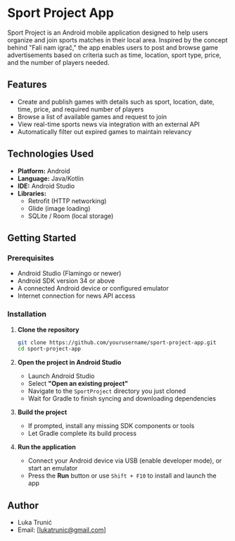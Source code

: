 # Sport Project App

Sport Project is an Android mobile application designed to help users organize and join sports matches in their local area. Inspired by the concept behind "Fali nam igrač," the app enables users to post and browse game advertisements based on criteria such as time, location, sport type, price, and the number of players needed.

## Features

- Create and publish games with details such as sport, location, date, time, price, and required number of players
- Browse a list of available games and request to join
- View real-time sports news via integration with an external API
- Automatically filter out expired games to maintain relevancy

## Technologies Used

- **Platform:** Android
- **Language:** Java/Kotlin
- **IDE:** Android Studio
- **Libraries:**
  - Retrofit (HTTP networking)
  - Glide (image loading)
  - SQLite / Room (local storage)

## Getting Started

### Prerequisites

- Android Studio (Flamingo or newer)
- Android SDK version 34 or above
- A connected Android device or configured emulator
- Internet connection for news API access

### Installation

1. **Clone the repository**

   ```bash
   git clone https://github.com/yourusername/sport-project-app.git
   cd sport-project-app

2. **Open the project in Android Studio**

   - Launch Android Studio
   - Select **"Open an existing project"**
   - Navigate to the `SportProject` directory you just cloned
   - Wait for Gradle to finish syncing and downloading dependencies

3. **Build the project**

   - If prompted, install any missing SDK components or tools
   - Let Gradle complete its build process

4. **Run the application**

   - Connect your Android device via USB (enable developer mode), or start an emulator
   - Press the **Run** button or use `Shift + F10` to install and launch the app

## Author

- Luka Trunić
- Email: [lukatrunic@gmail.com]